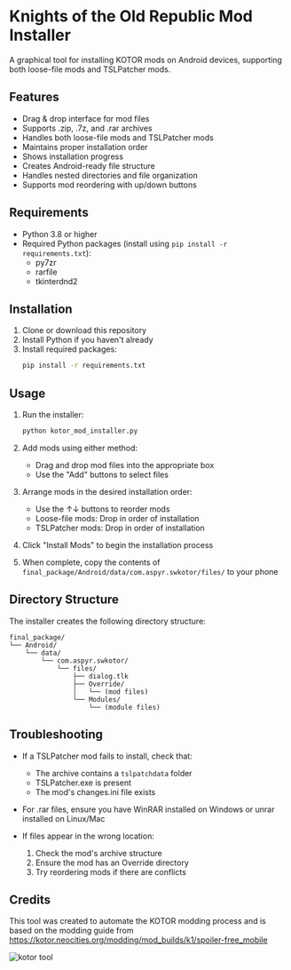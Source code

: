 # Knights of the Old Republic Mod Installer

A graphical tool for installing KOTOR mods on Android devices, supporting both loose-file mods and TSLPatcher mods.

## Features

- Drag & drop interface for mod files
- Supports .zip, .7z, and .rar archives
- Handles both loose-file mods and TSLPatcher mods
- Maintains proper installation order
- Shows installation progress
- Creates Android-ready file structure
- Handles nested directories and file organization
- Supports mod reordering with up/down buttons

## Requirements

- Python 3.8 or higher
- Required Python packages (install using `pip install -r requirements.txt`):
  - py7zr
  - rarfile
  - tkinterdnd2

## Installation

1. Clone or download this repository
2. Install Python if you haven't already
3. Install required packages:
   ```bash
   pip install -r requirements.txt
   ```

## Usage

1. Run the installer:
   ```bash
   python kotor_mod_installer.py
   ```

2. Add mods using either method:
   - Drag and drop mod files into the appropriate box
   - Use the "Add" buttons to select files

3. Arrange mods in the desired installation order:
   - Use the ↑↓ buttons to reorder mods
   - Loose-file mods: Drop in order of installation
   - TSLPatcher mods: Drop in order of installation

4. Click "Install Mods" to begin the installation process

5. When complete, copy the contents of `final_package/Android/data/com.aspyr.swkotor/files/` to your phone

## Directory Structure

The installer creates the following directory structure:
```
final_package/
└── Android/
    └── data/
        └── com.aspyr.swkotor/
            └── files/
                ├── dialog.tlk
                ├── Override/
                │   └── (mod files)
                └── Modules/
                    └── (module files)
```

## Troubleshooting

- If a TSLPatcher mod fails to install, check that:
  - The archive contains a `tslpatchdata` folder
  - TSLPatcher.exe is present
  - The mod's changes.ini file exists

- For .rar files, ensure you have WinRAR installed on Windows or unrar installed on Linux/Mac

- If files appear in the wrong location:
  1. Check the mod's archive structure
  2. Ensure the mod has an Override directory
  3. Try reordering mods if there are conflicts

## Credits

This tool was created to automate the KOTOR modding process and is based on the modding guide from https://kotor.neocities.org/modding/mod_builds/k1/spoiler-free_mobile



![kotor tool](https://github.com/user-attachments/assets/25237738-526e-49c8-9844-eecca7cd19a1)
